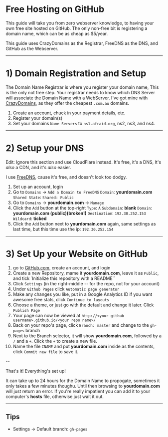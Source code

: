 # Free Hosting on GitHub

This guide will take you from zero webserver knowledge, to having your own free site hosted on GitHub. The only non-free bit is registering a domain name, which can be as cheap as $5/year.

This guide uses CrazyDomains as the Registrar, FreeDNS as the DNS, and GitHub as the Webserver.

---

# 1) Domain Registration and Setup

The Domain Name Registrar is where you register your domain name, This is the only not free step.
Your registrar needs to know which DNS Server will associate the Domain Name with a WebServer.
I've got mine with [CrazyDomains](http://crazydomains.com.au), as they offer the cheapest `.com.au` domains.

1. Create an account, chuck in your payment details, etc.
1. Register your domain(s)
2. Set your domains `Name Servers` to `ns1.afraid.org`, ns2, ns3, and ns4.

---

# 2) Setup your DNS

Edit: Ignore this section and use CloudFlare instead. It's free, it's a DNS, It's _also_ a CDN, and it's _also_ easier.

I use [FreeDNS](http://freedns.afraid.org/), cause it's free, and doesn't look too dodgy.

1. Set up an account, login
2. Go to `Domains` -> `Add a Domain to FreeDNS`
  `Domain`: __yourdomain.com__
  `Shared State`: `Shared: Public`
2. Go to `Domains` -> __yourdomain.com__ -> `Manage`
3. Click the `Add` button at the top-right
  `Type`: `A`
  `Subdomain`: __blank__
  `Domain`: __yourdomain.com (public)(broken!)__
  `Destination`: `192.30.252.153`
  `Wildcard`: __ticked__
4. Click the `Add` button next to __yourdomain.com__ again, same settings as last time, but this time use the ip: `192.30.252.154`

---

# 3) Set Up your Website on GitHub

1. go to [GitHub.com](http://github.com), create an account, and login
2. Create a new Repository, mame it __yourdomain.com__, leave it as `Public`, and tick `Initialize this repository with a README``
3. Click `Settings` (in the right-middle -- for the repo, not for your account)
4. Under `Github Pages` click `Automatic page generator`
5. Make any changes you like, put in a Google Analytics ID if you want awesome free stats, click `Continue to layouts`
6. Choose a theme, or just go with the default and change it later. Click `Publish Page`
7. Your page can now be viewed at `http://<your github username>.github.io/<your repo name>/`
8. Back on your repo's page, click `Branch: master` and change to the `gh-pages` branch
9. Next to the Branch selector, it will show __yourdomain.com__, followed by a `/` and a `+`. Click the `+` to create a new file.
10. Name the file `CNAME` and put __yourdomain.com__ inside as the contents, click `Commit new file` to save it.


--

That's it! Everything's set up!

It can take up to 24 hours for the Domain Name to propogate, sometimes it only takes a few minutes thoughu. Until then browsing to __yourdomain.com__ will just return an error. If you're really impatient you can add it to your computer's __hosts__ file, otherwise just wait it out.


---

## Tips

- Settings -> Default branch: `gh-pages`

